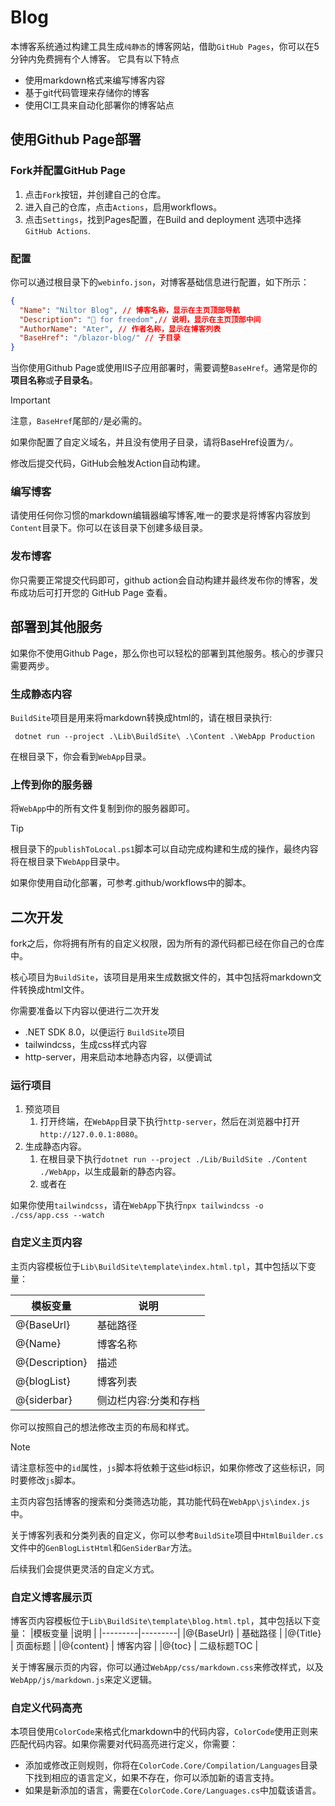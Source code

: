 # Blog

本博客系统通过构建工具生成`纯静态`的博客网站，借助`GitHub Pages`，你可以在5分钟内免费拥有个人博客。 它具有以下特点

- 使用markdown格式来编写博客内容
- 基于git代码管理来存储你的博客
- 使用CI工具来自动化部署你的博客站点

## 使用Github Page部署

### Fork并配置GitHub Page

1. 点击`Fork`按钮，并创建自己的仓库。
2. 进入自己的仓库，点击`Actions`，启用workflows。
3. 点击`Settings`，找到Pages配置，在Build and deployment 选项中选择`GitHub Actions`.

### 配置

你可以通过根目录下的`webinfo.json`，对博客基础信息进行配置，如下所示：

```json
{
  "Name": "Niltor Blog", // 博客名称，显示在主页顶部导航
  "Description": "🗽 for freedom",// 说明，显示在主页顶部中间
  "AuthorName": "Ater", // 作者名称，显示在博客列表
  "BaseHref": "/blazor-blog/" // 子目录
}
```

当你使用Github Page或使用IIS子应用部署时，需要调整`BaseHref`。通常是你的**项目名称**或**子目录名**。

> [!IMPORTANT]
> 注意，`BaseHref`尾部的`/`是必需的。
>
> 如果你配置了自定义域名，并且没有使用子目录，请将BaseHref设置为`/`。

修改后提交代码，GitHub会触发Action自动构建。

### 编写博客

请使用任何你习惯的markdown编辑器编写博客,唯一的要求是将博客内容放到`Content`目录下。你可以在该目录下创建多级目录。

### 发布博客

你只需要正常提交代码即可，github action会自动构建并最终发布你的博客，发布成功后可打开您的 GitHub Page 查看。

## 部署到其他服务

如果你不使用Github Page，那么你也可以轻松的部署到其他服务。核心的步骤只需要两步。

### 生成静态内容

`BuildSite`项目是用来将markdown转换成html的，请在根目录执行:

```pwsh
 dotnet run --project .\Lib\BuildSite\ .\Content .\WebApp Production
```

在根目录下，你会看到`WebApp`目录。

### 上传到你的服务器

将`WebApp`中的所有文件复制到你的服务器即可。

> [!TIP]
> 根目录下的`publishToLocal.ps1`脚本可以自动完成构建和生成的操作，最终内容将在根目录下`WebApp`目录中。
>
> 如果你使用自动化部署，可参考.github/workflows中的脚本。

## 二次开发

fork之后，你将拥有所有的自定义权限，因为所有的源代码都已经在你自己的仓库中。

核心项目为`BuildSite`，该项目是用来生成数据文件的，其中包括将markdown文件转换成html文件。

你需要准备以下内容以便进行二次开发

- .NET SDK 8.0，以便运行 `BuildSite`项目
- tailwindcss，生成css样式内容
- http-server，用来启动本地静态内容，以便调试

### 运行项目

1. 预览项目
   1. 打开终端，在`WebApp`目录下执行`http-server`，然后在浏览器中打开`http://127.0.0.1:8080`。
2. 生成静态内容。
   1. 在根目录下执行`dotnet run --project ./Lib/BuildSite ./Content ./WebApp`，以生成最新的静态内容。
   2. 或者在

如果你使用`tailwindcss`，请在`WebApp`下执行`npx tailwindcss -o ./css/app.css --watch`

### 自定义主页内容

主页内容模板位于`Lib\BuildSite\template\index.html.tpl`，其中包括以下变量：

|模板变量  |说明  |
|---------|---------|
|@{BaseUrl}   |  基础路径       |
|@{Name} |       博客名称  |
|@{Description} |    描述     |
|@{blogList} |    博客列表     |
|@{siderbar} |    侧边栏内容:分类和存档    |

你可以按照自己的想法修改主页的布局和样式。

> [!NOTE]
> 请注意标签中的`id`属性，`js`脚本将依赖于这些id标识，如果你修改了这些标识，同时要修改`js`脚本。

主页内容包括博客的搜索和分类筛选功能，其功能代码在`WebApp\js\index.js`中。

关于博客列表和分类列表的自定义，你可以参考`BuildSite`项目中`HtmlBuilder.cs`文件中的`GenBlogListHtml`和`GenSiderBar`方法。

后续我们会提供更灵活的自定义方式。

### 自定义博客展示页

博客页内容模板位于`Lib\BuildSite\template\blog.html.tpl`，其中包括以下变量：
|模板变量  |说明  |
|---------|---------|
|@{BaseUrl}   |  基础路径       |
|@{Title} |      页面标题  |
|@{content} |    博客内容     |
|@{toc} |   二级标题TOC    |

关于博客展示页的内容，你可以通过`WebApp/css/markdown.css`来修改样式，以及`WebApp/js/markdown.js`来定义逻辑。

### 自定义代码高亮

本项目使用`ColorCode`来格式化markdown中的代码内容，`ColorCode`使用正则来匹配代码内容。如果你需要对代码高亮进行定义，你需要：

- 添加或修改正则规则，你将在`ColorCode.Core/Compilation/Languages`目录下找到相应的语言定义，如果不存在，你可以添加新的语言支持。
- 如果是新添加的语言，需要在`ColorCode.Core/Languages.cs`中加载该语言。
